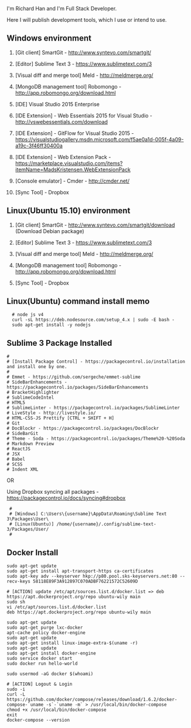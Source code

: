I'm Richard Han and I'm Full Stack Developer.

Here I will publish development tools, which I use or intend to use.


## Windows environment

1. [Git client] SmartGit - http://www.syntevo.com/smartgit/

2. [Editor] Sublime Text 3 - https://www.sublimetext.com/3

3. [Visual diff and merge tool] Meld - http://meldmerge.org/

4. [MongoDB management tool] Robomongo - http://app.robomongo.org/download.html

5. [IDE] Visual Studio 2015 Enterprise

6. [IDE Extension] - Web Essentials 2015 for Visual Studio - http://vswebessentials.com/download

7. [IDE Extension] - GitFlow for Visual Studio 2015 - https://visualstudiogallery.msdn.microsoft.com/f5ae0a1d-005f-4a09-a19c-3f46ff30400a

8. [IDE Extension] - Web Extension Pack - https://marketplace.visualstudio.com/items?itemName=MadsKristensen.WebExtensionPack

9. [Console emulator] - Cmder - http://cmder.net/

10. [Sync Tool] - Dropbox 


## Linux(Ubuntu 15.10) environment

1. [Git client] SmartGit - http://www.syntevo.com/smartgit/download (Download Debian package)

2. [Editor] Sublime Text 3 - https://www.sublimetext.com/3

3. [Visual diff and merge tool] Meld - http://meldmerge.org/

4. [MongoDB management tool] Robomongo - http://app.robomongo.org/download.html

5. [Sync Tool] - Dropbox  



## Linux(Ubuntu) command install memo
```
  # node js v4
  curl -sL https://deb.nodesource.com/setup_4.x | sudo -E bash -
  sudo apt-get install -y nodejs
 ```

## Sublime 3 Package Installed
 ```
 #
 # [Install Package Control] - https://packagecontrol.io/installation and install one by one.
 #
 # Emmet - https://github.com/sergeche/emmet-sublime
 # SideBarEnhancements - https://packagecontrol.io/packages/SideBarEnhancements
 # Bracket​Highlighter
 # SublimeCodeIntel
 # HTML5
 # Sublime​Linter - https://packagecontrol.io/packages/SublimeLinter
 # Live​Style - http://livestyle.io/
 # HTML-CSS-JS Prettify [CTRL + SHIFT + H]
 # Git
 # Doc​Blockr - https://packagecontrol.io/packages/DocBlockr
 # SideBarGit
 # Theme - Soda - https://packagecontrol.io/packages/Theme%20-%20Soda
 # Markdown Preview
 # ReactJS
 # JSX
 # Babel 
 # SCSS
 # Indent XML
```

OR

Using Dropbox syncing all packages - https://packagecontrol.io/docs/syncing#dropbox
```
 # 
 # [Windows] C:\Users\{username}\AppData\Roaming\Sublime Text 3\Packages\User\
 # [Linux(Ubuntu)] /home/{username}/.config/sublime-text-3/Packages/User/
 #

 ```
 

## Docker Install
 ```
 sudo apt-get update
 sudo apt-get install apt-transport-https ca-certificates
 sudo apt-key adv --keyserver hkp://p80.pool.sks-keyservers.net:80 --recv-keys 58118E89F3A912897C070ADBF76221572C52609D
 
 # [ACTION] update /etc/apt/sources.list.d/docker.list => deb https://apt.dockerproject.org/repo ubuntu-wily main
 sudo sh 
 vi /etc/apt/sources.list.d/docker.list
 deb https://apt.dockerproject.org/repo ubuntu-wily main
 
 sudo apt-get update
 sudo apt-get purge lxc-docker
 apt-cache policy docker-engine
 sudo apt-get update
 sudo apt-get install linux-image-extra-$(uname -r)
 sudo apt-get update
 sudo apt-get install docker-engine
 sudo service docker start
 sudo docker run hello-world
 
 sudo usermod -aG docker $(whoami)

 # [ACTION] Logout & Login
 sudo -i
 curl -L https://github.com/docker/compose/releases/download/1.6.2/docker-compose-`uname -s`-`uname -m` > /usr/local/bin/docker-compose
 chmod +x /usr/local/bin/docker-compose
 exit
 docker-compose --version
 
 ```
